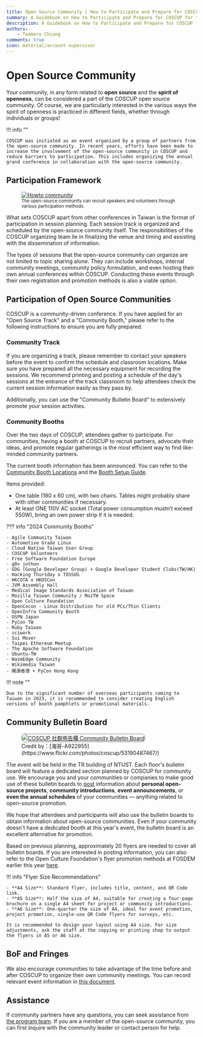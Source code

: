 ```yaml
---
title: Open Source Community | How to Participate and Prepare for COSCUP Handbook
summary: A Guidebook on How to Participate and Prepare for COSCUP for the Open Source Community
description: A Guidebook on How to Participate and Prepare for COSCUP for the Open Source Community
authors:
    - Toomore Chiang
comments: true
icon: material/account-supervisor
---
```


# Open Source Community

Your community, in any form related to **open source** and the **spirit of openness**, can be considered a part of the COSCUP open source community. Of course, we are particularly interested in the various ways the spirit of openness is practiced in different fields, whether through individuals or groups!

!!! info ""

    COSCUP was initiated as an event organized by a group of partners from the open-source community. In recent years, efforts have been made to increase the involvement of the open-source community in COSCUP and reduce barriers to participation. This includes organizing the annual grand conference in collaboration with the open-source community.

## Participation Framework

<figure markdown>
  <a href="https://volunteer.coscup.org/doc/docs_coscup_howto_community.svg">
    <img alt="Howto community" src="https://volunteer.coscup.org/doc/docs_coscup_howto_community.svg">
  </a>
  <figcaption><small>The open-source community can recruit speakers and volunteers through various participation methods.</small></figcaption>
</figure>

What sets COSCUP apart from other conferences in Taiwan is the format of participation in session planning. Each session track is organized and scheduled by the open-source community itself. The responsibilities of the COSCUP organizing team lie in finalizing the venue and timing and assisting with the dissemination of information.

The types of sessions that the open-source community can organize are not limited to topic sharing alone. They can include workshops, internal community meetings, community policy formulation, and even hosting their own annual conferences within COSCUP. Conducting these events through their own registration and promotion methods is also a viable option.

## Participation of Open Source Communities

COSCUP is a community-driven conference. If you have applied for an "Open Source Track" and a "Community Booth," please refer to the following instructions to ensure you are fully prepared.

### Community Track

If you are organizing a track, please remember to contact your speakers before the event to confirm the schedule and classroom locations. Make sure you have prepared all the necessary equipment for recording the sessions. We recommend printing and posting a schedule of the day's sessions at the entrance of the track classroom to help attendees check the current session information easily as they pass by.

Additionally, you can use the "Community Bulletin Board" to extensively promote your session activities.

### Community Booths

Over the two days of COSCUP, attendees gather to participate. For communities, having a booth at COSCUP to recruit partners, advocate their ideas, and promote regular gatherings is the most efficient way to find like-minded community partners.

The current booth information has been announced. You can refer to the [Community Booth Locations](https://drive.google.com/file/d/19ggSO_tz8ozeyH9KwgJD_WAxLcEIL4kN/view) and the [Booth Setup Guide](https://docs.google.com/presentation/d/1LYh8fVA4ef9h6Mc5sz0EqEYmZIONJgMV/).

Items provided:

- One table (180 x 60 cm), with two chairs. Tables might probably share with other communities if necessary.
- At least ONE 110V AC socket (Total power consumption mustn’t exceed 550W), bring an own power strip if it is needed.

??? info "2024 Community Booths"

    - Agile Community Taiwan
    - Automotive Grade Linux
    - Cloud Native Taiwan User Group
    - COSCUP Volunteers
    - Free Software Foundation Europe
    - g0v jothon
    - GDG (Google Developer Group) + Google Developer Student Clubs(TW/HK)
    - Hacking Thursday x TOSSUG
    - HKCOTA x HKOSCon
    - JVM Assembly Hall
    - Medical Image Standards Association of Taiwan
    - Mozilla Taiwan Community / MozTW Space
    - Open Culture Foundation
    - OpenCocon - Linux Distribution for old PCs/Thin Clients
    - OpenInfra Community Booth
    - OSPN Japan
    - PyCon TW
    - Ruby Taiwan
    - sciwork
    - Sui Mover
    - Taipei Ethereum Meetup
    - The Apache Software Foundation
    - Ubuntu-TW
    - WasmEdge Community
    - Wikimedia Taiwan
    - 開源香港 + PyCon Hong Kong

!!! note ""

    Due to the significant number of overseas participants coming to Taiwan in 2023, it is recommended to consider creating English versions of booth pamphlets or promotional materials.

## Community Bulletin Board

<figure markdown="span">
    <a href="https://volunteer.coscup.org/img/2024/community_board_235x100.webp">
        <img src="https://volunteer.coscup.org/img/2024/community_board_235x100.webp"
            alt="COSCUP 社群佈告欄 Community Bulletin Board" title="COSCUP 社群佈告欄 Community Bulletin Board"
            style="border-radius: 8px;border:1px solid hsl(0, 0%, 50%);">
    </a>
    <figcaption>Credit by：[海哥-A922955](https://www.flickr.com/photos/coscup/53190487467/)</figcaption>
</figure>

The event will be held in the TR building of NTUST. Each floor's bulletin board will feature a dedicated section planned by COSCUP for community use. We encourage you and your communities or companies to make good use of these bulletin boards to [post](https://www.flickr.com/photos/coscup/) information about **personal open-source projects**, **community introductions**, **event announcements**, or **even the annual schedules** of your communities — anything related to open-source promotion.

We hope that attendees and participants will also use the bulletin boards to obtain information about open-source communities. Even if your community doesn't have a dedicated booth at this year's event, the bulletin board is an excellent alternative for promotion.

Based on previous planning, approximately 20 flyers are needed to cover all bulletin boards. If you are interested in posting information, you can also refer to the Open Culture Foundation's flyer promotion methods at FOSDEM earlier this year [here](https://ocf.tw/en/p/global/fosdem-2024/).

!!! info "Flyer Size Recommendations"

    - **A4 Size**: Standard flyer, includes title, content, and QR Code link.
    - **A5 Size**: Half the size of A4, suitable for creating a four-page brochure on a single A4 sheet for project or community introductions.
    - **A6 Size**: One-quarter the size of A4, ideal for event promotion, project promotion, single-use QR Code flyers for surveys, etc.

    It is recommended to design your layout using A4 size. For size adjustments, ask the staff at the copying or printing shop to output the flyers in A5 or A6 size.

## BoF and Fringes

We also encourage communities to take advantage of the time before and after COSCUP to organize their own community meetings. You can record relevant event information in [this document](https://docs.google.com/document/d/1Nn5j549QfJ-QhS2RCje91g5Qt9WVsjxxuFBvb51IpI4/edit?usp=sharing).

## Assistance

If community partners have any questions, you can seek assistance from [the program team](mailto:program@coscup.org). If you are a member of the open-source community, you can first inquire with the community leader or contact person for help.
